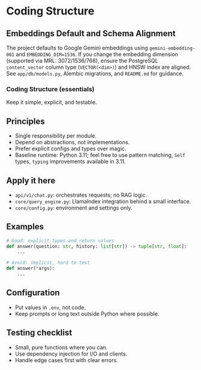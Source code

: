 # Coding Structure

## Embeddings Default and Schema Alignment

The project defaults to Google Gemini embeddings using `gemini-embedding-001` and `EMBEDDING_DIM=1536`. If you change the embedding dimension (supported via MRL: 3072/1536/768), ensure the PostgreSQL `content_vector` column type (`VECTOR(<dim>)`) and HNSW index are aligned. See `app/db/models.py`, Alembic migrations, and `README.md` for guidance.

### Coding Structure (essentials)

Keep it simple, explicit, and testable.

## Principles

- Single responsibility per module.
- Depend on abstractions, not implementations.
- Prefer explicit configs and types over magic.
- Baseline runtime: Python 3.11; feel free to use pattern matching, `Self` types, `typing` improvements available in 3.11.

## Apply it here

- `api/v1/chat.py`: orchestrates requests; no RAG logic.
- `core/query_engine.py`: LlamaIndex integration behind a small interface.
- `core/config.py`: environment and settings only.

## Examples

```python
# Good: explicit types and return values
def answer(question: str, history: list[str]) -> tuple[str, float]:
    ...

# Avoid: implicit, hard to test
def answer(*args):
    ...
```

## Configuration

- Put values in `.env`, not code.
- Keep prompts or long text outside Python where possible.

## Testing checklist

- Small, pure functions where you can.
- Use dependency injection for I/O and clients.
- Handle edge cases first with clear errors.

